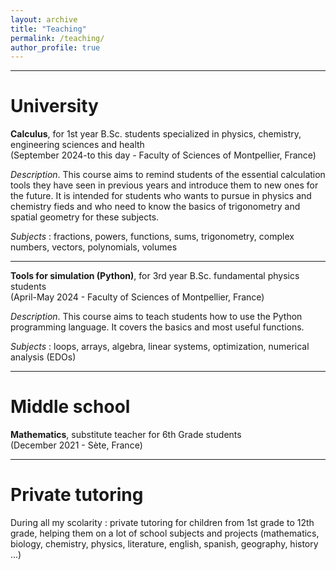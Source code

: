 ```yaml
---
layout: archive
title: "Teaching"
permalink: /teaching/
author_profile: true
---
```


***

University
======

<b>Calculus</b>, for 1st year B.Sc. students specialized in physics, chemistry, engineering sciences and health
<br>(September 2024-to this day - Faculty of Sciences of Montpellier, France)

<i>Description</i>. This course aims to remind students of the essential calculation tools they have seen in previous years and introduce them to new ones for the future. It is intended for students who wants to pursue in physics and chemistry fieds and who need to know the basics of trigonometry and spatial geometry for these subjects.

<i>Subjects</i> : fractions, powers, functions, sums, trigonometry, complex numbers, vectors, polynomials, volumes

***
<b>Tools for simulation (Python)</b>, for 3rd year B.Sc. fundamental physics students
<br>(April-May 2024 - Faculty of Sciences of Montpellier, France)

<i>Description</i>. This course aims to teach students how to use the Python programming language. It covers the basics and most useful functions.

<i>Subjects</i> : loops, arrays, algebra, linear systems, optimization, numerical analysis (EDOs)

***

Middle school
======

<b>Mathematics</b>, substitute teacher for 6th Grade students
<br>(December 2021 - Sète, France)

***

Private tutoring
======

During all my scolarity : private tutoring for children from 1st grade to 12th grade, helping them on a lot of school subjects and projects (mathematics, biology, chemistry, physics, literature, english, spanish, geography, history ...)
